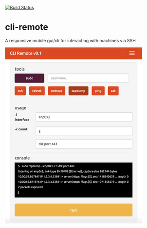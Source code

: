 [![Build Status](https://travis-ci.org/stphivos/cli-remote.svg)](https://travis-ci.org/stphivos/cli-remote)

# cli-remote
A responsive mobile gui/cli for interacting with machines via SSH

<img src="app/screenshots/remote.png" alt="tcpdump screenshot" width="450" />
